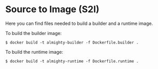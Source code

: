 # Source to Image (S2I)

Here you can find files needed to build a builder and a runtime image.

To build the builder image:

```
$ docker build -t almighty-builder -f Dockerfile.builder .
```

To build the runtime image:

```
$ docker build -t almighty-runtime -f Dockerfile.runtime .
```


